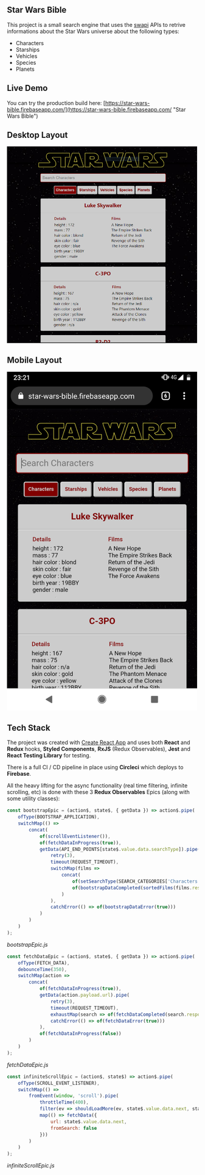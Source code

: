 ## Star Wars Bible

This project is a small search engine that uses the [swapi](https://swapi.co/) APIs to retrive informations about the Star Wars universe about the following types:

* Characters
* Starships
* Vehicles
* Species
* Planets

## Live Demo

You can try the production build here: [https://star-wars-bible.firebaseapp.com/](https://star-wars-bible.firebaseapp.com/ "Star Wars Bible")

## Desktop Layout

<img src="./docs/images/swb_desktop.png" width="500" />

## Mobile Layout

<img src="./docs/images/swb_mobile.png" width="500" />

## Tech Stack

The project was created with [Create React App](https://github.com/facebook/create-react-app) and uses both **React** and **Redux** hooks, **Styled Components**, **RxJS** (Redux Observables), **Jest** and **React Testing Library** for testing.

There is a full CI / CD pipeline in place using **Circleci** which deploys to **Firebase**.

All the heavy lifting for the async functionality (real time filtering, infinite scrolling, etc) is done with these 3 **Redux Observables** Epics (along with some utility classes):

```javascript
const bootstrapEpic = (action$, state$, { getData }) => action$.pipe(
    ofType(BOOTSTRAP_APPLICATION),
    switchMap(() =>
        concat(
            of(scrollEventListener()),
            of(fetchDataInProgress(true)),
            getData(API_END_POINTS[state$.value.data.searchType]).pipe(
                retry(3),
                timeout(REQUEST_TIMEOUT),
                switchMap(films =>
                    concat(
                        of(setSearchType(SEARCH_CATEGORIES['Characters'])),
                        of(bootstrapDataCompleted(sortedFilms(films.response.results)))
                    )
                ),
                catchError(() => of(bootstrapDataError(true)))
            )
        )
    )
);
```
*bootstrapEpic.js*

```javascript
const fetchDataEpic = (action$, state$, { getData }) => action$.pipe(
    ofType(FETCH_DATA),
    debounceTime(350),
    switchMap(action =>
        concat(
            of(fetchDataInProgress(true)),
            getData(action.payload.url).pipe(
                retry(3),
                timeout(REQUEST_TIMEOUT),
                exhaustMap(search => of(fetchDataCompleted(search.response))),
                catchError(() => of(fetchDataError(true)))
            ),
            of(fetchDataInProgress(false))
        )
    )
);
```
*fetchDataEpic.js*

```javascript
const infiniteScrollEpic = (action$, state$) => action$.pipe(
    ofType(SCROLL_EVENT_LISTENER),
    switchMap(() =>
        fromEvent(window, 'scroll').pipe(
            throttleTime(400),
            filter(ev => shouldLoadMore(ev, state$.value.data.next, state$.value.data.isFetchingInProgress)),
            map(() => fetchData({
                url: state$.value.data.next,
                fromSearch: false
            }))
        )
    )
);
```
*infiniteScrollEpic.js*
